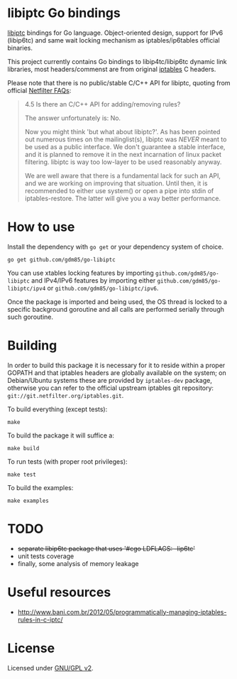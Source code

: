 # libiptc Go bindings

[libiptc](http://www.tldp.org/HOWTO/Querying-libiptc-HOWTO/whatis.html) bindings for Go language.
Object-oriented design, support for IPv6 (libip6tc) and same wait locking mechanism as iptables/ip6tables official binaries.

This project currently contains Go bindings to libip4tc/libip6tc dynamic link libraries, most headers/commenst are from original [iptables](http://www.netfilter.org/) C headers.

Please note that there is no public/stable C/C++ API for libiptc, quoting from official [Netfilter FAQs](http://www.netfilter.org/documentation/FAQ/netfilter-faq-4.html#ss4.5):

> 4.5 Is there an C/C++ API for adding/removing rules?
> 
> The answer unfortunately is: No.
> 
> Now you might think 'but what about libiptc?'. As has been pointed out numerous times on the mailinglist(s), libiptc was _NEVER_ meant to be used as a public interface. We don't guarantee a stable interface, and it is planned to remove it in the next incarnation of linux packet filtering. libiptc is way too low-layer to be used reasonably anyway.
> 
> We are well aware that there is a fundamental lack for such an API, and we are working on improving that situation. Until then, it is recommended to either use system() or open a pipe into stdin of iptables-restore. The latter will give you a way better performance.
>

# How to use

Install the dependency with `go get` or your dependency system of choice.
```
go get github.com/gdm85/go-libiptc
```

You can use xtables locking features by importing `github.com/gdm85/go-libiptc` and IPv4/IPv6 features by importing either `github.com/gdm85/go-libiptc/ipv4` or `github.com/gdm85/go-libiptc/ipv6`.

Once the package is imported and being used, the OS thread is locked to a specific background goroutine and all calls are performed serially through such goroutine.

# Building

In order to build this package it is necessary for it to reside within a proper GOPATH and that iptables headers are globally available on the system; on Debian/Ubuntu systems these are provided by `iptables-dev` package, otherwise you can refer to the official upstream iptables git repository: `git://git.netfilter.org/iptables.git`.

To build everything (except tests):
```
make
```

To build the package it will suffice a:
```
make build
```

To run tests (with proper root privileges):
```
make test
```

To build the examples:
```
make examples
```

# TODO

* ~~separate libip6tc package that uses '#cgo LDFLAGS: -lip6tc'~~
* unit tests coverage
* finally, some analysis of memory leakage

# Useful resources

* http://www.bani.com.br/2012/05/programmatically-managing-iptables-rules-in-c-iptc/

# License

Licensed under [GNU/GPL v2](LICENSE).
